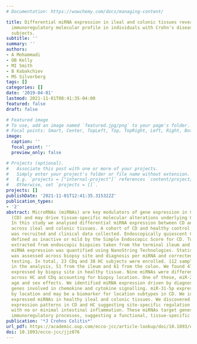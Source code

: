 ```yaml
---
# Documentation: https://wowchemy.com/docs/managing-content/

title: Differential miRNA expression in ileal and colonic tissues reveals an altered
  immunoregulatory molecular profile in individuals with Crohn's disease versus healthy
  subjects.
subtitle: ''
summary: ''
authors:
- A Mohammadi
- OB Kelly
- MI Smith
- B Kabakchiev
- MS Silverberg
tags: []
categories: []
date: '2019-04-01'
lastmod: 2021-11-01T08:41:35-04:00
featured: false
draft: false

# Featured image
# To use, add an image named `featured.jpg/png` to your page's folder.
# Focal points: Smart, Center, TopLeft, Top, TopRight, Left, Right, BottomLeft, Bottom, BottomRight.
image:
  caption: ''
  focal_point: ''
  preview_only: false

# Projects (optional).
#   Associate this post with one or more of your projects.
#   Simply enter your project's folder or file name without extension.
#   E.g. `projects = ["internal-project"]` references `content/project/deep-learning/index.md`.
#   Otherwise, set `projects = []`.
projects: []
publishDate: '2021-11-01T12:41:35.315322Z'
publication_types:
- '2'
abstract: MicroRNAs (miRNAs) are key modulators of gene expression in Crohn's disease
  (CD) and may drive tissue-specific molecular alterations underlying CD susceptibility.
  In this study we analysed differential miRNA expression between CD and healthy subjects
  across ileal and colonic tissues. A cohort of CD and healthy control (HC) subjects
  was recruited and clinical data collected. Endoscopically quiescent CD (CDq) was
  defined as inactive or mild by the Simple Endoscopic Score for CD. Total RNA was
  extracted from endoscopic biopsies taken from the terminal ileum and sigmoid colon.
  miRNA expression was quantified using NanoString Technologies. Statistical significance
  was assessed across biopsy site and diagnosis per miRNA and corrected for multiple
  testing. In total, 23 CDq and 38 HC subjects were enrolled. 112 samples were included
  in the analysis, 51 from the ileum and 61 from the colon. We found 47 miRNAs differentially
  expressed by biopsy site in healthy tissue. Nine miRNAs were differentially expressed
  across HC and CDq accounting for biopsy location. One of these, miR-223-3p, showed
  age and sex effects. We identified miRNA expression driven by diagnosis targeting
  genes involved in chemokine and cytokine signalling. miR-31-5p expression was driven
  by location and may be a biomarker for location subtypes in CD. We identified differentially
  expressed miRNAs in healthy ileal and colonic tissues. We discovered spatial miRNA
  expression patterns in CD and HC suggesting site-specific regulation in subjects
  with no or minimal intestinal inflammation. These miRNAs target genes involved in
  immunoregulatory processes, suggesting a functional, tissue-specific role in CD.
publication: '*J Crohns Colitis*'
url_pdf: https://academic.oup.com/ecco-jcc/article-lookup/doi/10.1093/ecco-jcc/jjz076
doi: 10.1093/ecco-jcc/jjz076
---
```

